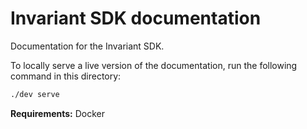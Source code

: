 # Invariant SDK documentation

Documentation for the Invariant SDK. 

To locally serve a live version of the documentation, run the following command in this directory:

```bash
./dev serve
```

**Requirements:** Docker